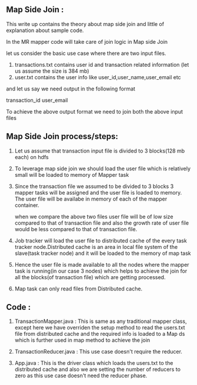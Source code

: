
Map Side Join :
---------------

This write up contains the theory about map side join and little of explanation about sample code.

In the MR  mapper code will take care of join logic in Map side Join

let us consider the basic use case where there are two input files.

1. transactions.txt contains user id and transaction related information (let us assume the size is 384 mb)
2. user.txt contains the user info like user_id,user_name,user_email etc

and let us say we need output in the following format

 transaction_id user_email
     
To achieve the above output format we need to join both the above input files


Map Side Join process/steps:
----------------------------

1. Let us assume that transaction input file is divided to 3 blocks(128 mb each) on hdfs

2. To leverage map side join we should load the user file which is relatively small will be loaded to memory of Mapper task

3. Since the transaction file we assumed to be divided to 3 blocks 3 mapper tasks will be assigned and the user file is loaded to memory. The user file will be availabe in memory of each of the mapper container.

   when we compare the above two files user file will be of low size compared to that of transaction file and also the growth    rate of user file would be less compared to that of transaction file.

4. Job tracker will load the user file to distributed cache of the every task tracker node.Distributed cache is an area in local file system of the slave(task tracker node) and it will be loaded to the memory of map task

5. Hence the user file is made available to all the nodes where the mapper task is running(in our case 3 nodes) which helps to achieve the join for all the blocks(of transaction file) which are getting processed.

6. Map task can only read files from Distributed cache.



Code :  
-----
1. TransactionMapper.java   : This is same as any traditional mapper class, except here we have overriden the setup method to 
                              read the users.txt file from distributed cache and the required info is loaded to a Map ds which 
                              is further used in map method to achieve the join

2. TransactionReducer.java  : This use case doesn't require the reducer.

3. App.java : This is the driver class which loads the users.txt to the distributed cache and also we are setting the number                  of reducers to zero as this use case doesn't need the reducer phase.






